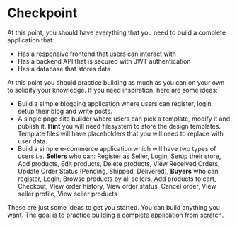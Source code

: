 # Checkpoint

At this point, you should have everything that you need to build a complete application that:

- Has a responsive frontend that users can interact with
- Has a backend API that is secured with JWT authentication
- Has a database that stores data

At this point you should practice building as much as you can on your own to solidify your knowledge. If you need inspiration, here are some ideas:

- Build a simple blogging application where users can register, login, setup their blog and write posts.
- A single page site builder where users can pick a template, modify it and publish it. **Hint** you will need filesystem to store the design templates. Template files will have placeholders that you will need to replace with user data.
- Build a simple e-commerce application which will have two types of users i.e. **Sellers** who can: Register as Seller, Login, Setup their store, Add products, Edit products, Delete products, View Received Orders, Update Order Status (Pending, Shipped, Delivered), **Buyers** who can register, Login, Browse products by all sellers, Add products to cart, Checkout, View order history, View order status, Cancel order, View seller profile, View seller products

These are just some ideas to get you started. You can build anything you want. The goal is to practice building a complete application from scratch.
